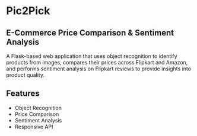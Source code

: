# Pic2Pick

## E-Commerce Price Comparison & Sentiment Analysis

A Flask-based web application that uses object recognition to identify products from images, compares their prices across Flipkart and Amazon, and performs sentiment analysis on Flipkart reviews to provide insights into product quality.

## Features

- Object Recognition
- Price Comparison
- Sentiment Analysis
- Responsive API
